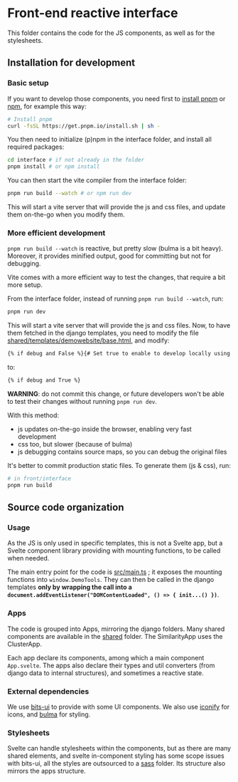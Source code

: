 # Front-end reactive interface

This folder contains the code for the JS components, as well as for the stylesheets.

## Installation for development

### Basic setup

If you want to develop those components, you need first to [install pnpm](https://pnpm.io/installation) or [npm](https://docs.npmjs.com/downloading-and-installing-node-js-and-npm), for example this way:

```bash
# Install pnpm
curl -fsSL https://get.pnpm.io/install.sh | sh -
```

You then need to initialize (p)npm in the interface folder, and install all required packages:

```bash
cd interface # if not already in the folder
pnpm install # or npm install
```

You can then start the vite compiler from the interface folder:

```bash
pnpm run build --watch # or npm run dev
```

This will start a vite server that will provide the js and css files, and update them on-the-go when you modify them. 

### More efficient development

`pnpm run build --watch` is reactive, but pretty slow (bulma is a bit heavy). Moreover, it provides minified output, good for committing but not for debugging.

Vite comes with a more efficient way to test the changes, that require a bit more setup.

From the interface folder, instead of running `pnpm run build --watch`, run:

```bash
pnpm run dev
```

This will start a vite server that will provide the js and css files. Now, to have them fetched in the django templates, you need to modify the file [shared/templates/demowebsite/base.html](../shared/templates/demowebsite/base.html#L9), and modify:

```html
{% if debug and False %}{# Set true to enable to develop locally using pnpm run dev #}
```

to:

```html
{% if debug and True %}
```

**WARNING**: do not commit this change, or future developers won't be able to test their changes without running `pnpm run dev`.

With this method:
- js updates on-the-go inside the browser, enabling very fast development
- css too, but slower (because of bulma)
- js debugging contains source maps, so you can debug the original files

It's better to commit production static files. To generate them (js & css), run:

```bash
# in front/interface
pnpm run build
```

## Source code organization

### Usage

As the JS is only used in specific templates, this is not a Svelte app, but a Svelte component library providing with mounting functions, to be called when needed.

The main entry point for the code is [src/main.ts](src/main.ts) ; it exposes the mounting functions into `window.DemoTools`. They can then be called in the django templates **only by wrapping the call into a `document.addEventListener("DOMContentLoaded", () => { init...() })`**.

### Apps

The code is grouped into Apps, mirroring the django folders. Many shared components are available in the [shared](shared) folder. The SimilarityApp uses the ClusterApp.

Each app declare its components, among which a main component `App.svelte`. The apps also declare their types and util converters (from django data to internal structures), and sometimes a reactive state.

### External dependencies

We use [bits-ui](https://bits-ui.com) to provide with some UI components. We also use [iconify](https://iconify.design) for icons, and [bulma](https://bulma.io) for styling.

### Stylesheets

Svelte can handle stylesheets within the components, but as there are many shared elements, and svelte in-component styling has some scope issues with bits-ui, all the styles are outsourced to a [sass](sass) folder. Its structure also mirrors the apps structure.